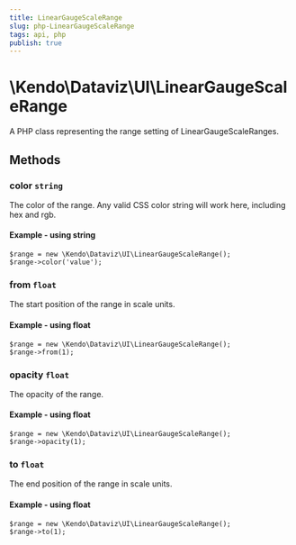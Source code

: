 ```yaml
---
title: LinearGaugeScaleRange
slug: php-LinearGaugeScaleRange
tags: api, php
publish: true
---
```


# \Kendo\Dataviz\UI\LinearGaugeScaleRange

A PHP class representing the range setting of LinearGaugeScaleRanges.


## Methods

### color `string`

The color of the range.
Any valid CSS color string will work here, including hex and rgb.


#### Example - using string
    $range = new \Kendo\Dataviz\UI\LinearGaugeScaleRange();
    $range->color('value');

### from `float`

The start position of the range in scale units.


#### Example - using float
    $range = new \Kendo\Dataviz\UI\LinearGaugeScaleRange();
    $range->from(1);

### opacity `float`

The opacity of the range.


#### Example - using float
    $range = new \Kendo\Dataviz\UI\LinearGaugeScaleRange();
    $range->opacity(1);

### to `float`

The end position of the range in scale units.


#### Example - using float
    $range = new \Kendo\Dataviz\UI\LinearGaugeScaleRange();
    $range->to(1);

